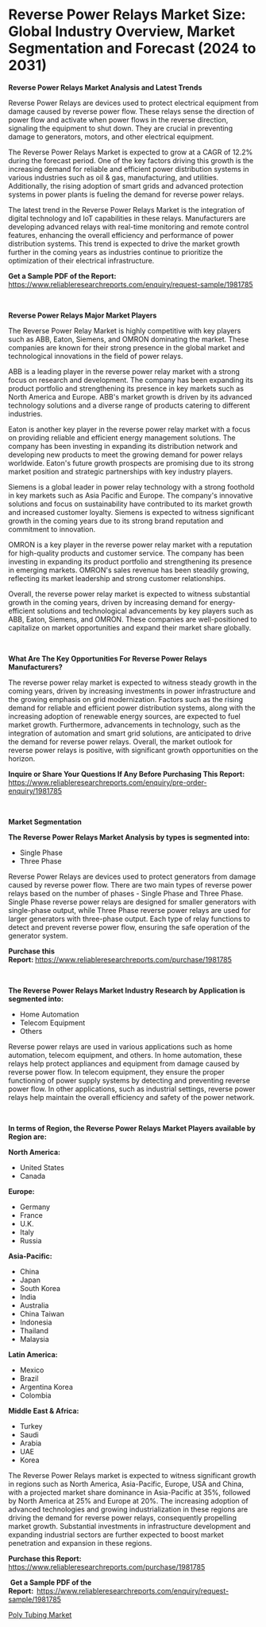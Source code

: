 <p><h1>Reverse Power Relays Market Size: Global Industry Overview, Market Segmentation and Forecast (2024 to 2031)</h1></p><p><strong>Reverse Power Relays Market Analysis and Latest Trends</strong></p>
<p><p>Reverse Power Relays are devices used to protect electrical equipment from damage caused by reverse power flow. These relays sense the direction of power flow and activate when power flows in the reverse direction, signaling the equipment to shut down. They are crucial in preventing damage to generators, motors, and other electrical equipment.</p><p>The Reverse Power Relays Market is expected to grow at a CAGR of 12.2% during the forecast period. One of the key factors driving this growth is the increasing demand for reliable and efficient power distribution systems in various industries such as oil & gas, manufacturing, and utilities. Additionally, the rising adoption of smart grids and advanced protection systems in power plants is fueling the demand for reverse power relays.</p><p>The latest trend in the Reverse Power Relays Market is the integration of digital technology and IoT capabilities in these relays. Manufacturers are developing advanced relays with real-time monitoring and remote control features, enhancing the overall efficiency and performance of power distribution systems. This trend is expected to drive the market growth further in the coming years as industries continue to prioritize the optimization of their electrical infrastructure.</p></p>
<p><strong>Get a Sample PDF of the Report:&nbsp;</strong> <a href="https://www.reliableresearchreports.com/enquiry/request-sample/1981785">https://www.reliableresearchreports.com/enquiry/request-sample/1981785</a></p>
<p>&nbsp;</p>
<p><strong>Reverse Power Relays Major Market Players</strong></p>
<p><p>The Reverse Power Relay Market is highly competitive with key players such as ABB, Eaton, Siemens, and OMRON dominating the market. These companies are known for their strong presence in the global market and technological innovations in the field of power relays.</p><p>ABB is a leading player in the reverse power relay market with a strong focus on research and development. The company has been expanding its product portfolio and strengthening its presence in key markets such as North America and Europe. ABB's market growth is driven by its advanced technology solutions and a diverse range of products catering to different industries.</p><p>Eaton is another key player in the reverse power relay market with a focus on providing reliable and efficient energy management solutions. The company has been investing in expanding its distribution network and developing new products to meet the growing demand for power relays worldwide. Eaton's future growth prospects are promising due to its strong market position and strategic partnerships with key industry players.</p><p>Siemens is a global leader in power relay technology with a strong foothold in key markets such as Asia Pacific and Europe. The company's innovative solutions and focus on sustainability have contributed to its market growth and increased customer loyalty. Siemens is expected to witness significant growth in the coming years due to its strong brand reputation and commitment to innovation.</p><p>OMRON is a key player in the reverse power relay market with a reputation for high-quality products and customer service. The company has been investing in expanding its product portfolio and strengthening its presence in emerging markets. OMRON's sales revenue has been steadily growing, reflecting its market leadership and strong customer relationships.</p><p>Overall, the reverse power relay market is expected to witness substantial growth in the coming years, driven by increasing demand for energy-efficient solutions and technological advancements by key players such as ABB, Eaton, Siemens, and OMRON. These companies are well-positioned to capitalize on market opportunities and expand their market share globally.</p></p>
<p>&nbsp;</p>
<p><strong>What Are The Key Opportunities For Reverse Power Relays Manufacturers?</strong></p>
<p><p>The reverse power relay market is expected to witness steady growth in the coming years, driven by increasing investments in power infrastructure and the growing emphasis on grid modernization. Factors such as the rising demand for reliable and efficient power distribution systems, along with the increasing adoption of renewable energy sources, are expected to fuel market growth. Furthermore, advancements in technology, such as the integration of automation and smart grid solutions, are anticipated to drive the demand for reverse power relays. Overall, the market outlook for reverse power relays is positive, with significant growth opportunities on the horizon.</p></p>
<p><strong>Inquire or Share Your Questions If Any Before Purchasing This Report:</strong> <a href="https://www.reliableresearchreports.com/enquiry/pre-order-enquiry/1981785">https://www.reliableresearchreports.com/enquiry/pre-order-enquiry/1981785</a></p>
<p>&nbsp;</p>
<p><strong>Market Segmentation</strong></p>
<p><strong>The Reverse Power Relays Market Analysis by types is segmented into:</strong></p>
<p><ul><li>Single Phase</li><li>Three Phase</li></ul></p>
<p><p>Reverse Power Relays are devices used to protect generators from damage caused by reverse power flow. There are two main types of reverse power relays based on the number of phases - Single Phase and Three Phase. Single Phase reverse power relays are designed for smaller generators with single-phase output, while Three Phase reverse power relays are used for larger generators with three-phase output. Each type of relay functions to detect and prevent reverse power flow, ensuring the safe operation of the generator system.</p></p>
<p><strong>Purchase this Report:&nbsp;</strong><a href="https://www.reliableresearchreports.com/purchase/1981785">https://www.reliableresearchreports.com/purchase/1981785</a></p>
<p>&nbsp;</p>
<p><strong>The Reverse Power Relays Market Industry Research by Application is segmented into:</strong></p>
<p><ul><li>Home Automation</li><li>Telecom Equipment</li><li>Others</li></ul></p>
<p><p>Reverse power relays are used in various applications such as home automation, telecom equipment, and others. In home automation, these relays help protect appliances and equipment from damage caused by reverse power flow. In telecom equipment, they ensure the proper functioning of power supply systems by detecting and preventing reverse power flow. In other applications, such as industrial settings, reverse power relays help maintain the overall efficiency and safety of the power network.</p></p>
<p>&nbsp;</p>
<p><strong>In terms of Region, the Reverse Power Relays Market Players available by Region are:</strong></p>
<p>
    <p> <strong> North America: </strong>
        <ul>
            <li>United States</li>
            <li>Canada</li>
        </ul>
        </p> 
    <p> <strong> Europe: </strong>
        <ul>
            <li>Germany</li>
            <li>France</li>
            <li>U.K.</li>
            <li>Italy</li>
            <li>Russia</li>
        </ul>
        </p> 
    <p> <strong> Asia-Pacific: </strong>
        <ul>
            <li>China</li>
            <li>Japan</li>
            <li>South Korea</li>
            <li>India</li>
            <li>Australia</li>
            <li>China Taiwan</li>
            <li>Indonesia</li>
            <li>Thailand</li>
            <li>Malaysia</li>
        </ul>
        </p> 
    <p> <strong> Latin America: </strong>
        <ul>
            <li>Mexico</li>
            <li>Brazil</li>
            <li>Argentina Korea</li>
            <li>Colombia</li>
        </ul>
        </p> 
    <p> <strong> Middle East & Africa: </strong>
        <ul>
            <li>Turkey</li>
            <li>Saudi</li>
            <li>Arabia</li>
            <li>UAE</li>
            <li>Korea</li>
        </ul>
    </p>
    </p>
<p><p>The Reverse Power Relays market is expected to witness significant growth in regions such as North America, Asia-Pacific, Europe, USA and China, with a projected market share dominance in Asia-Pacific at 35%, followed by North America at 25% and Europe at 20%. The increasing adoption of advanced technologies and growing industrialization in these regions are driving the demand for reverse power relays, consequently propelling market growth. Substantial investments in infrastructure development and expanding industrial sectors are further expected to boost market penetration and expansion in these regions.</p></p>
<p><strong>Purchase this Report: </strong><a href="https://www.reliableresearchreports.com/purchase/1981785">https://www.reliableresearchreports.com/purchase/1981785</a></p>
<p>&nbsp;<strong>Get a Sample PDF of the Report:&nbsp;&nbsp;</strong><a href="https://www.reliableresearchreports.com/enquiry/request-sample/1981785">https://www.reliableresearchreports.com/enquiry/request-sample/1981785</a></p>
<p><strong></strong></p>
<p><p><a href="https://nifty-kite-d51.notion.site/Insights-into-Poly-Tubing-Market-Size-Analysing-Market-Share-Trends-and-Growth-from-2024-to-2031-9b9d8eac490b42a7ac4c754ad3fdece5">Poly Tubing Market</a></p></p>